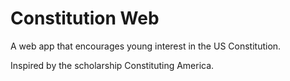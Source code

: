 # Constitution Web

A web app that encourages young interest in the US Constitution.

Inspired by the scholarship Constituting America.
